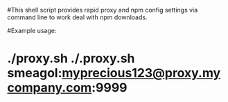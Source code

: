 #This shell script provides rapid proxy and npm config settings via command line to work deal with npm downloads.

#Example usage: 
#   ./proxy.sh ./.proxy.sh smeagol:myprecious123@proxy.mycompany.com:9999

